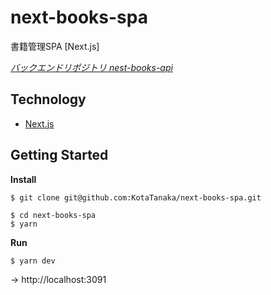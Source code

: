 # next-books-spa

書籍管理SPA [Next.js]

*[バックエンドリポジトリ nest-books-api](https://github.com/KotaTanaka/nest-books-api)*

## Technology

* [Next.js](https://nextjs.org)

## Getting Started

**Install**

```
$ git clone git@github.com:KotaTanaka/next-books-spa.git
```

```
$ cd next-books-spa
$ yarn
```

**Run**

```
$ yarn dev
```

→ http://localhost:3091
